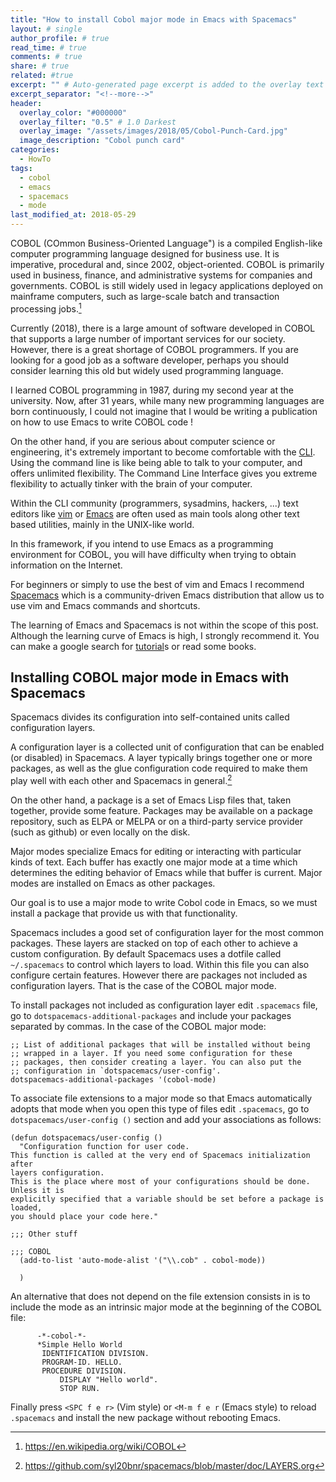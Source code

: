 ```yaml
---
title: "How to install Cobol major mode in Emacs with Spacemacs"
layout: # single
author_profile: # true
read_time: # true
comments: # true
share: # true
related: #true
excerpt: "" # Auto-generated page excerpt is added to the overlay text or can be overridden here.
excerpt_separator: "<!--more-->"
header:
  overlay_color: "#000000" 
  overlay_filter: "0.5" # 1.0 Darkest
  overlay_image: "/assets/images/2018/05/Cobol-Punch-Card.jpg"
  image_description: "Cobol punch card"
categories:
  - HowTo
tags: 
  - cobol
  - emacs
  - spacemacs
  - mode
last_modified_at: 2018-05-29
---
```


COBOL (COmmon Business-Oriented Language") is a compiled English-like computer
programming language designed for business use. It is imperative, procedural
and, since 2002, object-oriented. COBOL is primarily used in business, finance,
and administrative systems for companies and governments. COBOL is still widely
used in legacy applications deployed on mainframe computers, such as large-scale
batch and transaction processing jobs.[^1]

Currently (2018), there is a large amount of software developed in COBOL that
supports a large number of important services for our society. However, there is
a great shortage of COBOL programmers. If you are looking for a good job as a
software developer, perhaps you should consider learning this old but widely
used programming language.

I learned COBOL programming in 1987, during my second year at the university.
Now, after 31 years, while many new programming languages are born continuously,
I could not imagine that I would be writing a publication on how to use Emacs to
write COBOL code !

On the other hand, if you are serious about computer science or engineering,
it's extremely important to become comfortable with the
[CLI](https://en.wikipedia.org/wiki/Command-line_interface). Using the command
line is like being able to talk to your computer, and offers unlimited
flexibility. The Command Line Interface gives you extreme flexibility to
actually tinker with the brain of your computer.

Within the CLI community (programmers, sysadmins, hackers, ...) text editors
like [vim](https://www.vim.org/) or [Emacs](https://www.gnu.org/software/emacs/)
are often used as main tools along other text based utilities, mainly in the
UNIX-like world.

In this framework, if you intend to use Emacs as a programming environment for
COBOL, you will have difficulty when trying to obtain information on the
Internet.

For beginners or simply to use the best of vim and Emacs I recommend
[Spacemacs](http://spacemacs.org/) which is a community-driven Emacs
distribution that allow us to use vim and Emacs commands and shortcuts.

The learning of Emacs and Spacemacs is not within the scope of this post.
Although the learning curve of Emacs is high, I strongly recommend it. You can
make a google search for
[tutorial](https://ontologicalblog.com/2016/10/14/an-absolute-beginners-guide-to-spacemacs-for-academic-writing/)s
or read some books.

## Installing COBOL major mode in Emacs with Spacemacs ##

Spacemacs divides its configuration into self-contained units called
configuration layers. 

A configuration layer is a collected unit of configuration that can be enabled
(or disabled) in Spacemacs. A layer typically brings together one or more
packages, as well as the glue configuration code required to make them play well
with each other and Spacemacs in general.[^2]

On the other hand, a package is a set of Emacs Lisp files that, taken together,
provide some feature. Packages may be available on a package repository, such as
ELPA or MELPA or on a third-party service provider (such as github) or even
locally on the disk.

Major modes specialize Emacs for editing or interacting with particular kinds of
text. Each buffer has exactly one major mode at a time which determines the
editing behavior of Emacs while that buffer is current. Major modes are
installed on Emacs as other packages.

Our goal is to use a major mode to write Cobol code in Emacs, so we must
install a package that provide us with that functionality.

Spacemacs includes a good set of configuration layer for the most common
packages. These layers are stacked on top of each other to achieve a custom
configuration. By default Spacemacs uses a dotfile called `~/.spacemacs` to
control which layers to load. Within this file you can also configure certain
features. However there are packages not included as configuration layers. That
is the case of the COBOL major mode.

To install packages not included as configuration layer edit `.spacemacs` file,
go to `dotspacemacs-additional-packages` and include your packages separated by
commas. In the case of the COBOL major mode: 

``` emacs-lisp
;; List of additional packages that will be installed without being
;; wrapped in a layer. If you need some configuration for these
;; packages, then consider creating a layer. You can also put the
;; configuration in `dotspacemacs/user-config'.
dotspacemacs-additional-packages '(cobol-mode)
```

To associate file extensions to a major mode so that Emacs automatically adopts
that mode when you open this type of files edit `.spacemacs`, go to
`dotspacemacs/user-config ()` section and add your associations as follows:

```emacs-lisp
(defun dotspacemacs/user-config ()
  "Configuration function for user code.
This function is called at the very end of Spacemacs initialization after
layers configuration.
This is the place where most of your configurations should be done. Unless it is
explicitly specified that a variable should be set before a package is loaded,
you should place your code here."
  
;;; Other stuff

;;; COBOL
  (add-to-list 'auto-mode-alist '("\\.cob" . cobol-mode))

  )

```

An alternative that does not depend on the file extension consists in is to
include the mode as an intrinsic major mode at the beginning of the COBOL file:

``` cobol
      -*-cobol-*-
      *Simple Hello World
       IDENTIFICATION DIVISION.
       PROGRAM-ID. HELLO.
       PROCEDURE DIVISION.
           DISPLAY "Hello world".
           STOP RUN.
```

Finally press `<SPC f e r>` (Vim style) or `<M-m f e r` (Emacs style) to reload
`.spacemacs` and install the new package without rebooting Emacs.




[^1]: https://en.wikipedia.org/wiki/COBOL

[^2]: https://github.com/syl20bnr/spacemacs/blob/master/doc/LAYERS.org
